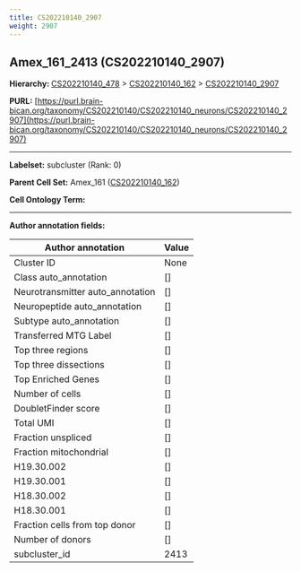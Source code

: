 ```yaml
---
title: CS202210140_2907
weight: 2907
---
```

## Amex_161_2413 (CS202210140_2907)
<b>Hierarchy: </b>
[CS202210140_478](../CS202210140_478) >
[CS202210140_162](../CS202210140_162) >
[CS202210140_2907](../CS202210140_2907)

**PURL:** [https://purl.brain-bican.org/taxonomy/CS202210140/CS202210140_neurons/CS202210140_2907](https://purl.brain-bican.org/taxonomy/CS202210140/CS202210140_neurons/CS202210140_2907)

---


**Labelset:** subcluster (Rank: 0)

**Parent Cell Set:** Amex_161 ([CS202210140_162](../CS202210140_162))



**Cell Ontology Term:** 

[MARKER GENES.]: #


---

[TRANSFERRED ANNOTATIONS.]: #


[AUTHOR ANNOTATION FIELDS.]: #


**Author annotation fields:**

| Author annotation | Value |
|-------------------|-------|
|Cluster ID|None|
|Class auto_annotation|[]|
|Neurotransmitter auto_annotation|[]|
|Neuropeptide auto_annotation|[]|
|Subtype auto_annotation|[]|
|Transferred MTG Label|[]|
|Top three regions|[]|
|Top three dissections|[]|
|Top Enriched Genes|[]|
|Number of cells|[]|
|DoubletFinder score|[]|
|Total UMI|[]|
|Fraction unspliced|[]|
|Fraction mitochondrial|[]|
|H19.30.002|[]|
|H19.30.001|[]|
|H18.30.002|[]|
|H18.30.001|[]|
|Fraction cells from top donor|[]|
|Number of donors|[]|
|subcluster_id|2413|
